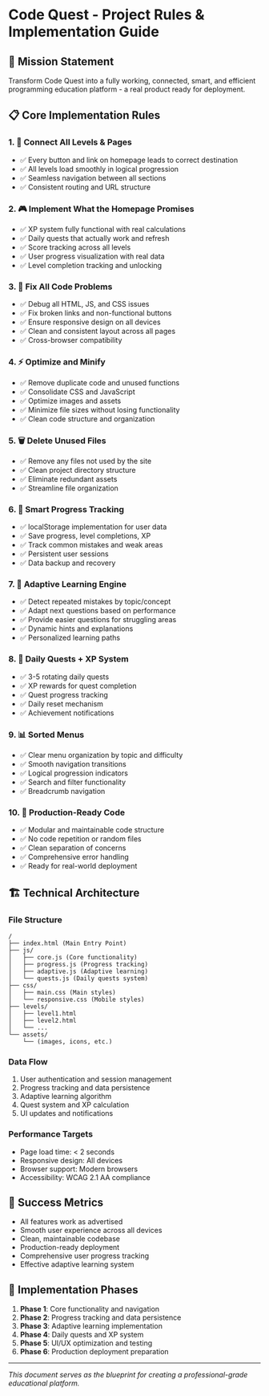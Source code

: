 # Code Quest - Project Rules & Implementation Guide

## 🎯 Mission Statement
Transform Code Quest into a fully working, connected, smart, and efficient programming education platform - a real product ready for deployment.

## 📋 Core Implementation Rules

### 1. 🔗 Connect All Levels & Pages
- ✅ Every button and link on homepage leads to correct destination
- ✅ All levels load smoothly in logical progression
- ✅ Seamless navigation between all sections
- ✅ Consistent routing and URL structure

### 2. 🎮 Implement What the Homepage Promises
- ✅ XP system fully functional with real calculations
- ✅ Daily quests that actually work and refresh
- ✅ Score tracking across all levels
- ✅ User progress visualization with real data
- ✅ Level completion tracking and unlocking

### 3. 🐛 Fix All Code Problems
- ✅ Debug all HTML, JS, and CSS issues
- ✅ Fix broken links and non-functional buttons
- ✅ Ensure responsive design on all devices
- ✅ Clean and consistent layout across all pages
- ✅ Cross-browser compatibility

### 4. ⚡ Optimize and Minify
- ✅ Remove duplicate code and unused functions
- ✅ Consolidate CSS and JavaScript
- ✅ Optimize images and assets
- ✅ Minimize file sizes without losing functionality
- ✅ Clean code structure and organization

### 5. 🗑️ Delete Unused Files
- ✅ Remove any files not used by the site
- ✅ Clean project directory structure
- ✅ Eliminate redundant assets
- ✅ Streamline file organization

### 6. 💾 Smart Progress Tracking
- ✅ localStorage implementation for user data
- ✅ Save progress, level completions, XP
- ✅ Track common mistakes and weak areas
- ✅ Persistent user sessions
- ✅ Data backup and recovery

### 7. 🧠 Adaptive Learning Engine
- ✅ Detect repeated mistakes by topic/concept
- ✅ Adapt next questions based on performance
- ✅ Provide easier questions for struggling areas
- ✅ Dynamic hints and explanations
- ✅ Personalized learning paths

### 8. 🎯 Daily Quests + XP System
- ✅ 3-5 rotating daily quests
- ✅ XP rewards for quest completion
- ✅ Quest progress tracking
- ✅ Daily reset mechanism
- ✅ Achievement notifications

### 9. 📊 Sorted Menus
- ✅ Clear menu organization by topic and difficulty
- ✅ Smooth navigation transitions
- ✅ Logical progression indicators
- ✅ Search and filter functionality
- ✅ Breadcrumb navigation

### 10. 🚀 Production-Ready Code
- ✅ Modular and maintainable code structure
- ✅ No code repetition or random files
- ✅ Clean separation of concerns
- ✅ Comprehensive error handling
- ✅ Ready for real-world deployment

## 🏗️ Technical Architecture

### File Structure
```
/
├── index.html (Main Entry Point)
├── js/
│   ├── core.js (Core functionality)
│   ├── progress.js (Progress tracking)
│   ├── adaptive.js (Adaptive learning)
│   └── quests.js (Daily quests system)
├── css/
│   ├── main.css (Main styles)
│   └── responsive.css (Mobile styles)
├── levels/
│   ├── level1.html
│   ├── level2.html
│   └── ...
└── assets/
    └── (images, icons, etc.)
```

### Data Flow
1. User authentication and session management
2. Progress tracking and data persistence
3. Adaptive learning algorithm
4. Quest system and XP calculation
5. UI updates and notifications

### Performance Targets
- Page load time: < 2 seconds
- Responsive design: All devices
- Browser support: Modern browsers
- Accessibility: WCAG 2.1 AA compliance

## 🎯 Success Metrics
- All features work as advertised
- Smooth user experience across all devices
- Clean, maintainable codebase
- Production-ready deployment
- Comprehensive user progress tracking
- Effective adaptive learning system

## 🔄 Implementation Phases
1. **Phase 1**: Core functionality and navigation
2. **Phase 2**: Progress tracking and data persistence
3. **Phase 3**: Adaptive learning implementation
4. **Phase 4**: Daily quests and XP system
5. **Phase 5**: UI/UX optimization and testing
6. **Phase 6**: Production deployment preparation

---
*This document serves as the blueprint for creating a professional-grade educational platform.*